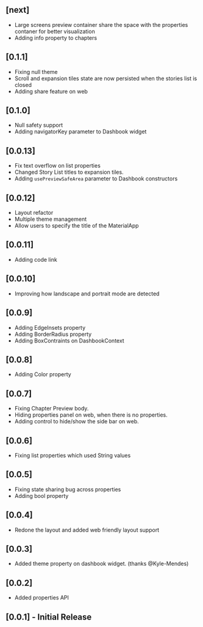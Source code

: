 ## [next]
 - Large screens preview container share the space with the properties contaner for better visualization
 - Adding info property to chapters

## [0.1.1]
 - Fixing null theme
 - Scroll and expansion tiles state are now persisted when the stories list is closed
 - Adding share feature on web

## [0.1.0]
 - Null safety support
 - Adding navigatorKey parameter to Dashbook widget

## [0.0.13]
 - Fix text overflow on list properties
 - Changed Story List titles to expansion tiles.
 - Adding `usePreviewSafeArea` parameter to Dashbook constructors

## [0.0.12]
 - Layout refactor
 - Multiple theme management
 - Allow users to specify the title of the MaterialApp

## [0.0.11]
 - Adding code link

## [0.0.10]
 - Improving how landscape and portrait mode are detected

## [0.0.9]
 - Adding EdgeInsets property
 - Adding BorderRadius property
 - Adding BoxContraints on DashbookContext

## [0.0.8]
 - Adding Color property

## [0.0.7]

 - Fixing Chapter Preview body.
 - Hiding properties panel on web, when there is no properties.
 - Adding control to hide/show the side bar on web.

## [0.0.6]

 - Fixing list properties which used String values

## [0.0.5]

 - Fixing state sharing bug across properties
 - Adding bool property

## [0.0.4]

 - Redone the layout and added web friendly layout support

## [0.0.3]

 - Added theme property on dashbook widget. (thanks @Kyle-Mendes)

## [0.0.2]

 - Added properties API

## [0.0.1] - Initial Release

